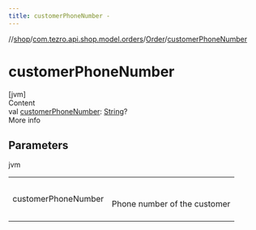```yaml
---
title: customerPhoneNumber -
---
```

//[shop](../../../index.md)/[com.tezro.api.shop.model.orders](../index.md)/[Order](index.md)/[customerPhoneNumber](customer-phone-number.md)



# customerPhoneNumber  
[jvm]  
Content  
val [customerPhoneNumber](customer-phone-number.md): [String](https://kotlinlang.org/api/latest/jvm/stdlib/kotlin/-string/index.html)?  
More info  


## Parameters  
  
jvm  
  
| | |
|---|---|
| <a name="com.tezro.api.shop.model.orders/Order/customerPhoneNumber/#/PointingToDeclaration/"></a>customerPhoneNumber| <a name="com.tezro.api.shop.model.orders/Order/customerPhoneNumber/#/PointingToDeclaration/"></a><br><br>Phone number of the customer<br><br>|
  
  



